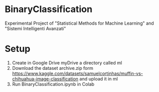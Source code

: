 # BinaryClassification
Experimental Project of "Statistical Methods for Machine Learning" and "Sistemi Intelligenti Avanzati"

# Setup
1) Create in Google Drive myDrive a directory called ml
2) Download the dataset archive.zip form https://www.kaggle.com/datasets/samuelcortinhas/muffin-vs-chihuahua-image-classification and upload it in ml
3) Run BinaryClassification.ipynb in Colab
